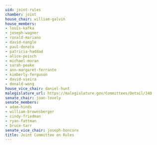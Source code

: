 ```yaml
---
uid: joint-rules
chamber: joint
house_chair: william-galvin
house_members:
- louis-kafka
- joseph-wagner
- ronald-mariano
- david-nangle
- paul-donato
- patricia-haddad
- alice-peisch
- michael-moran
- sarah-peake
- ann-margaret-ferrante
- kimberly-ferguson
- david-vieira
- donald-wong
house_vice_chair: daniel-hunt
malegislature_url: https://malegislature.gov/Committees/Detail/J40
senate_chair: joan-lovely
senate_members:
- adam-hinds
- william-brownsberger
- cindy-friedman
- ryan-fattman
- bruce-tarr
senate_vice_chair: joseph-boncore
title: Joint Committee on Rules
---
```

